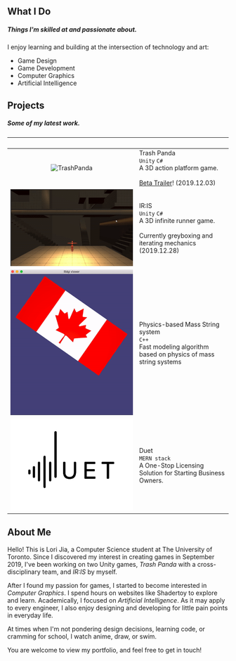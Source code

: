 <a id="general"></a>
## What I Do 
##### Things I'm skilled at and passionate about.
I enjoy learning and building at the intersection of technology and art:
- Game Design
- Game Development
- Computer Graphics
- Artificial Intelligence

<a id="projects"></a>
## Projects
##### Some of my latest work.

| <img src="" width="300"/> | <img src="" width="200"/> |
|:-------------:|:------------------|
|![TrashPanda](./images/trash-panda.gif)| Trash Panda <br> `Unity`  `C#` <br> A 3D action platform game.  <br><br> <i class="fas fa-bullhorn fa-fw"></i> [Beta Trailer](https://drive.google.com/open?id=1usFyJ05wTuv_eQOb6xLRQSFDuo-eD2T3)! (2019.12.03) |
|![IR-IS](./images/IR-IS-greybox.gif)| IR:IS <br> `Unity` `C#`  <br> A 3D infinite runner game. <br><br> <i class="fas fa-bullhorn fa-fw"></i> Currently greyboxing and iterating mechanics (2019.12.28) |
|![Physics-based-rendering](./images/flag.gif)| Physics-based Mass String system <br> `C++` <br> Fast modeling algorithm based on physics of mass string systems    | 
|![DUET](./images/duet.png)| Duet <br> `MERN stack` <br> A One-Stop Licensing Solution for Starting Business Owners.  |

<a id="self-intro"></a>
## About Me

Hello! This is Lori Jia, a Computer Science student at The University of Toronto. Since I discovered my interest in creating games in September 2019, I've been working on two Unity games, _Trash Panda_ with a cross-disciplinary team, and _IR:IS_ by myself. 

After I found my passion for games, I started to become interested in _Computer Graphics_. I spend hours on websites like Shadertoy to explore and learn. Academically, I focused on _Artificial Intelligence_. As it may apply to every engineer, I also enjoy designing and developing for little pain points in everyday life. 

At times when I'm not pondering design decisions, learning code, or cramming for school, I watch anime, draw, or swim. 

You are welcome to view my portfolio, and feel free to get in touch!


<!--PIXIV: https://www.pixiv.net/en/users/9644834 -->
